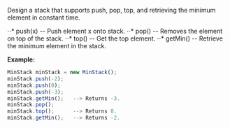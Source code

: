 Design a stack that supports push, pop, top, and retrieving the minimum element in constant time.

⋅⋅* push(x) -- Push element x onto stack.
⋅⋅* pop() -- Removes the element on top of the stack.
⋅⋅* top() -- Get the top element.
⋅⋅* getMin() -- Retrieve the minimum element in the stack.

**Example:**
```javascript
MinStack minStack = new MinStack();
minStack.push(-2);
minStack.push(0);
minStack.push(-3);
minStack.getMin();   --> Returns -3.
minStack.pop();
minStack.top();      --> Returns 0.
minStack.getMin();   --> Returns -2.
```